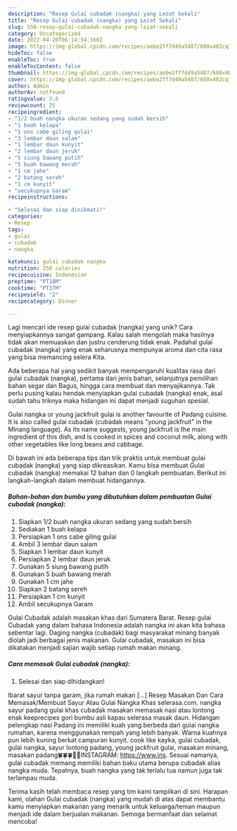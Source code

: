 ```yaml
---
description: "Resep Gulai cubadak (nangka) yang Lezat Sekali"
title: "Resep Gulai cubadak (nangka) yang Lezat Sekali"
slug: 558-resep-gulai-cubadak-nangka-yang-lezat-sekali
category: Uncategorized
date: 2022-04-20T06:14:54.166Z
image: https://img-global.cpcdn.com/recipes/aebe2ff7d49a5487/680x482cq70/gulai-cubadak-nangka-foto-resep-utama.jpg
hideToc: false
enableToc: true
enableTocContent: false
thumbnail: https://img-global.cpcdn.com/recipes/aebe2ff7d49a5487/680x482cq70/gulai-cubadak-nangka-foto-resep-utama.jpg
cover: https://img-global.cpcdn.com/recipes/aebe2ff7d49a5487/680x482cq70/gulai-cubadak-nangka-foto-resep-utama.jpg
author: Admin
authorAv: notfound
ratingvalue: 3.6
reviewcount: 25
recipeingredient:
- "1/2 buah nangka ukuran sedang yang sudah bersih"
- "1 buah kelapa"
- "1 ons cabe giling gulai"
- "3 lembar daun salam"
- "1 lembar daun kunyit"
- "2 lembar daun jeruk"
- "5 siung bawang putih"
- "5 buah bawang merah"
- "1 cm jahe"
- "2 batang sereh"
- "1 cm kunyit"
- "secukupnya Garam"
recipeinstructions:

- "Selesai dan siap dinikmati!"
categories:
- Resep
tags:
- gulai
- cubadak
- nangka

katakunci: gulai cubadak nangka 
nutrition: 250 calories
recipecuisine: Indonesian
preptime: "PT18M"
cooktime: "PT37M"
recipeyield: "2"
recipecategory: Dinner

---
```





Lagi mencari ide resep gulai cubadak (nangka) yang unik? Cara menyiapkannya sangat gampang. Kalau salah mengolah maka hasilnya tidak akan memuaskan dan justru cenderung tidak enak. Padahal gulai cubadak (nangka) yang enak seharusnya mempunyai aroma dan cita rasa yang bisa memancing selera Kita.





Ada beberapa hal yang sedikit banyak mempengaruhi kualitas rasa dari gulai cubadak (nangka), pertama dari jenis bahan, selanjutnya pemilihan bahan segar dan Bagus, hingga cara membuat dan menyajikannya. Tak perlu pusing kalau hendak menyiapkan gulai cubadak (nangka) enak,      asal sudah tahu triknya maka hidangan ini dapat menjadi suguhan spesial.














Gulai nangka or young jackfruit gulai is another favourite of Padang cuisine. It is also called gulai cubadak (cubadak means &#34;young jackfruit&#34; in the Minang language). As its name suggests, young jackfruit is the main ingredient of this dish, and is cooked in spices and coconut milk, along with other vegetables like long beans and cabbage.






Di bawah ini ada beberapa tips dan trik praktis untuk membuat gulai cubadak (nangka) yang siap dikreasikan. Kamu bisa membuat Gulai cubadak (nangka) memakai 12 bahan dan 0 langkah pembuatan. Berikut ini langkah-langkah dalam membuat hidangannya.

<!--inarticleads1-->

##### Bahan-bahan dan bumbu yang dibutuhkan dalam pembuatan Gulai cubadak (nangka):

1. Siapkan 1/2 buah nangka ukuran sedang yang sudah bersih
1. Sediakan 1 buah kelapa
1. Persiapkan 1 ons cabe giling gulai
1. Ambil 3 lembar daun salam
1. Siapkan 1 lembar daun kunyit
1. Persiapkan 2 lembar daun jeruk
1. Gunakan 5 siung bawang putih
1. Gunakan 5 buah bawang merah
1. Gunakan 1 cm jahe
1. Siapkan 2 batang sereh
1. Persiapkan 1 cm kunyit
1. Ambil secukupnya Garam


Gulai Cubadak adalah masakan khas dari Sumatera Barat. Resep gulai Cubadak yang dalam bahasa Indonesia adalah nangka ini akan kita bahasa sebentar lagi. Daging nangka (cubadak) bagi masyarakat minang banyak diolah jadi berbagai jenis makanan. Gulai cubadak, masakan ini bisa dikatakan menjadi sajian wajib setiap rumah makan minang. 

<!--inarticleads2-->

##### Cara memasak Gulai cubadak (nangka):


1. Selesai dan siap dihidangkan!

Ibarat sayur tanpa garam, jika rumah makan […] Resep Masakan Dan Cara Memasak/Membuat Sayur Atau Gulai Nangka Khas selerasa.com. nangka sayur padang gulai khas cubadak masakan memasak nasi atau lontong enak keeprecipes gori bumbu asli kapau selerasa masak daun. Hidangan pelengkap nasi Padang ini memiliki kuah yang berbeda dari gulai nangka rumahan, karena menggunakan rempah yang lebih banyak. Warna kuahnya pun lebih kuning berkat campuran kunyit. cook like kayka, gulai cubadak, gulai nangka, sayur lontong padang, young jackfruit gulai, masakan minang, masakan padang🍀🍀🍀🤳🏻INSTAGRAM: https://www.ins. Sesuai namanya, gulai cubadak memang memiliki bahan baku utama berupa cubadak alias nangka muda. Tepatnya, buah nangka yang tak terlalu tua namun juga tak terlampau muda. 

Terima kasih telah membaca resep yang tim kami tampilkan di sini. Harapan kami, olahan Gulai cubadak (nangka) yang mudah di atas dapat membantu kamu menyiapkan makanan yang menarik untuk keluarga/teman maupun menjadi ide dalam berjualan makanan. Semoga bermanfaat dan selamat mencoba!
